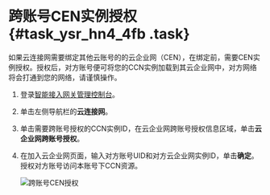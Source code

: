 # 跨账号CEN实例授权 {#task_ysr_hn4_4fb .task}

如果云连接网需要绑定其他云账号的的云企业网（CEN），在绑定前，需要CEN实例授权。授权后，对方账号便可将您的CCN实例加载到其云企业网中，对方网络将会打通到您的网络，请谨慎操作。

1.  登录[智能接入网关管理控制台](https://smartag.console.aliyun.com/sag/cn-shanghai/sags)。
2.  单击左侧导航栏的**云连接网**。
3.  单击需要跨账号授权的CCN实例ID，在云企业网跨账号授权信息区域，单击**云企业网跨账号授权**。
4.  在加入云企业网页面，输入对方账号UID和对方云企业网实例ID，单击**确定**。授权对方账号访问本账号下CCN资源。 

    ![跨账号CEN授权](http://static-aliyun-doc.oss-cn-hangzhou.aliyuncs.com/assets/img/24457/156860054314288_zh-CN.png)


